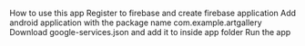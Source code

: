 How to use this app
Register to firebase and create firebase application
Add android application with the package name com.example.artgallery
Download google-services.json and add it to inside app folder
Run the app